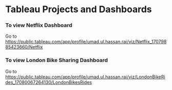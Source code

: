 # Tableau Projects and Dashboards

### To view Netflix Dashboard
Go  to https://public.tableau.com/app/profile/umad.ul.hassan.rai/viz/Netflix_17079885423660/Netflix

### To view London Bike Sharing Dashboard
Go to https://public.tableau.com/app/profile/umad.ul.hassan.rai/viz/LondonBikeRides_17080067264130/LondonBikesRides
